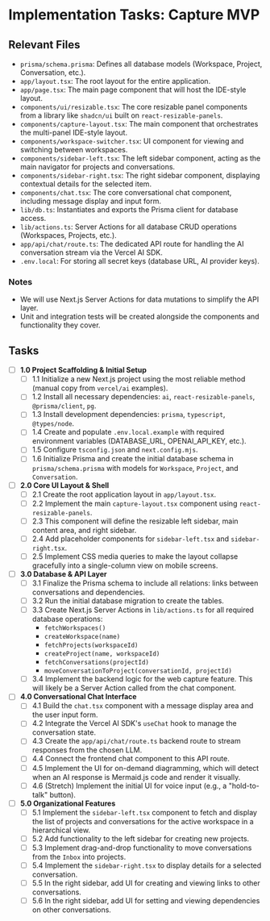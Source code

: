 # Implementation Tasks: Capture MVP

## Relevant Files

- `prisma/schema.prisma`: Defines all database models (Workspace, Project, Conversation, etc.).
- `app/layout.tsx`: The root layout for the entire application.
- `app/page.tsx`: The main page component that will host the IDE-style layout.
- `components/ui/resizable.tsx`: The core resizable panel components from a library like `shadcn/ui` built on `react-resizable-panels`.
- `components/capture-layout.tsx`: The main component that orchestrates the multi-panel IDE-style layout.
- `components/workspace-switcher.tsx`: UI component for viewing and switching between workspaces.
- `components/sidebar-left.tsx`: The left sidebar component, acting as the main navigator for projects and conversations.
- `components/sidebar-right.tsx`: The right sidebar component, displaying contextual details for the selected item.
- `components/chat.tsx`: The core conversational chat component, including message display and input form.
- `lib/db.ts`: Instantiates and exports the Prisma client for database access.
- `lib/actions.ts`: Server Actions for all database CRUD operations (Workspaces, Projects, etc.).
- `app/api/chat/route.ts`: The dedicated API route for handling the AI conversation stream via the Vercel AI SDK.
- `.env.local`: For storing all secret keys (database URL, AI provider keys).

### Notes

- We will use Next.js Server Actions for data mutations to simplify the API layer.
- Unit and integration tests will be created alongside the components and functionality they cover.

## Tasks

- [ ] **1.0 Project Scaffolding & Initial Setup**
  - [ ] 1.1 Initialize a new Next.js project using the most reliable method (manual copy from `vercel/ai` examples).
  - [ ] 1.2 Install all necessary dependencies: `ai`, `react-resizable-panels`, `@prisma/client`, `pg`.
  - [ ] 1.3 Install development dependencies: `prisma`, `typescript`, `@types/node`.
  - [ ] 1.4 Create and populate `.env.local.example` with required environment variables (DATABASE_URL, OPENAI_API_KEY, etc.).
  - [ ] 1.5 Configure `tsconfig.json` and `next.config.mjs`.
  - [ ] 1.6 Initialize Prisma and create the initial database schema in `prisma/schema.prisma` with models for `Workspace`, `Project`, and `Conversation`.

- [ ] **2.0 Core UI Layout & Shell**
  - [ ] 2.1 Create the root application layout in `app/layout.tsx`.
  - [ ] 2.2 Implement the main `capture-layout.tsx` component using `react-resizable-panels`.
  - [ ] 2.3 This component will define the resizable left sidebar, main content area, and right sidebar.
  - [ ] 2.4 Add placeholder components for `sidebar-left.tsx` and `sidebar-right.tsx`.
  - [ ] 2.5 Implement CSS media queries to make the layout collapse gracefully into a single-column view on mobile screens.

- [ ] **3.0 Database & API Layer**
  - [ ] 3.1 Finalize the Prisma schema to include all relations: links between conversations and dependencies.
  - [ ] 3.2 Run the initial database migration to create the tables.
  - [ ] 3.3 Create Next.js Server Actions in `lib/actions.ts` for all required database operations:
    - `fetchWorkspaces()`
    - `createWorkspace(name)`
    - `fetchProjects(workspaceId)`
    - `createProject(name, workspaceId)`
    - `fetchConversations(projectId)`
    - `moveConversationToProject(conversationId, projectId)`
  - [ ] 3.4 Implement the backend logic for the web capture feature. This will likely be a Server Action called from the chat component.

- [ ] **4.0 Conversational Chat Interface**
  - [ ] 4.1 Build the `chat.tsx` component with a message display area and the user input form.
  - [ ] 4.2 Integrate the Vercel AI SDK's `useChat` hook to manage the conversation state.
  - [ ] 4.3 Create the `app/api/chat/route.ts` backend route to stream responses from the chosen LLM.
  - [ ] 4.4 Connect the frontend chat component to this API route.
  - [ ] 4.5 Implement the UI for on-demand diagramming, which will detect when an AI response is Mermaid.js code and render it visually.
  - [ ] 4.6 (Stretch) Implement the initial UI for voice input (e.g., a "hold-to-talk" button).

- [ ] **5.0 Organizational Features**
  - [ ] 5.1 Implement the `sidebar-left.tsx` component to fetch and display the list of projects and conversations for the active workspace in a hierarchical view.
  - [ ] 5.2 Add functionality to the left sidebar for creating new projects.
  - [ ] 5.3 Implement drag-and-drop functionality to move conversations from the `Inbox` into projects.
  - [ ] 5.4 Implement the `sidebar-right.tsx` to display details for a selected conversation.
  - [ ] 5.5 In the right sidebar, add UI for creating and viewing links to other conversations.
  - [ ] 5.6 In the right sidebar, add UI for setting and viewing dependencies on other conversations. 